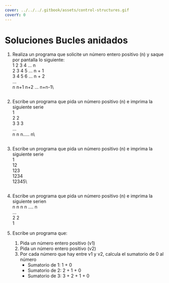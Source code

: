 ```yaml
---
cover: ../../../.gitbook/assets/control-structures.gif
coverY: 0
---
```


# Soluciones Bucles anidados

1.  Realiza un programa que solicite un número entero positivo (n) y saque por pantalla lo siguiente:\
    1 2 3 4 … n\
    2 3 4 5 … n + 1\
    3 4 5 6 … n + 2\
    ...\
    n n+1 n+2 … n+n-1\


    ```java
    ```
2.  Escribe un programa que pida un número positivo (n) e imprima la siguiente serie\
    1\
    2 2\
    3 3 3\
    ...\
    n n n….. n\


    ```java
    ```
3.  Escribe un programa que pida un número positivo (n) e imprima la siguiente serie\
    1\
    12\
    123\
    1234\
    12345\


    ```java
    ```
4. Escribe un programa que pida un número positivo (n) e imprima la siguiente serien\
   n n n n …. n\
   …\
   2 2\
   1
5. Escribe un programa que:
   1. Pida un número entero positivo (v1)
   2. Pida un número entero positivo (v2)
   3. Por cada número que hay entre v1 y v2, calcula el sumatorio de 0 al número
      * Sumatorio de 1: 1 + 0
      * Sumatorio de 2: 2 + 1 + 0
      * Sumatorio de 3: 3 + 2 + 1 + 0
